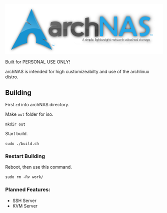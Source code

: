 ![archNAS-logo](https://github.com/Pheoxy/archNAS/raw/master/extras/archNAS-logo.png)

Built for PERSONAL USE ONLY!

archNAS is intended for high customizeabilty and use of the archlinux distro.


## Building

First `cd` into archNAS directory.

Make `out` folder for iso.

`mkdir out`

Start build.

`sudo ./build.sh`


### Restart Building

Reboot, then use this command.

`sudo rm -Rv work/`




### Planned Features:

* SSH Server
* KVM Server

